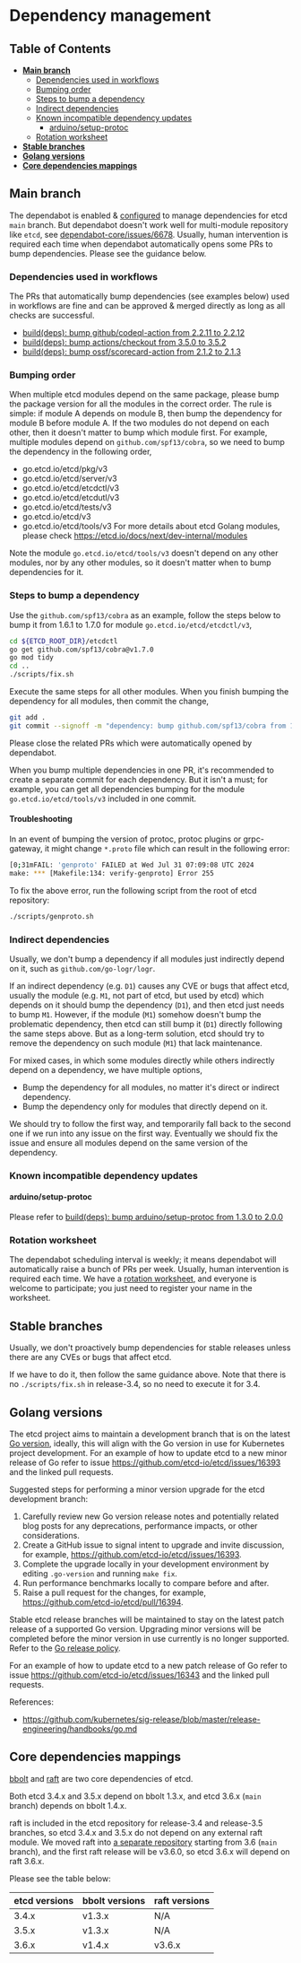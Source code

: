 # Dependency management

## Table of Contents

- **[Main branch](#main-branch)**
  - [Dependencies used in workflows](#dependencies-used-in-workflows)
  - [Bumping order](#bumping-order)
  - [Steps to bump a dependency](#steps-to-bump-a-dependency)
  - [Indirect dependencies](#indirect-dependencies)
  - [Known incompatible dependency updates](#known-incompatible-dependency-updates)
    - [arduino/setup-protoc](#arduinosetup-protoc)
  - [Rotation worksheet](#rotation-worksheet)
- **[Stable branches](#stable-branches)**
- **[Golang versions](#golang-versions)**
- **[Core dependencies mappings](#core-dependencies-mappings)**

## Main branch

The dependabot is enabled & [configured](https://github.com/etcd-io/etcd/blob/main/.github/dependabot.yml) to
manage dependencies for etcd `main` branch. But dependabot doesn't work well for multi-module repository like `etcd`,
see [dependabot-core/issues/6678](https://github.com/dependabot/dependabot-core/issues/6678).
Usually, human intervention is required each time when dependabot automatically opens some PRs to bump dependencies.
Please see the guidance below.

### Dependencies used in workflows

The PRs that automatically bump dependencies (see examples below) used in workflows are fine and can be approved & merged directly as long as all checks are successful.

- [build(deps): bump github/codeql-action from 2.2.11 to 2.2.12](https://github.com/etcd-io/etcd/pull/15736)
- [build(deps): bump actions/checkout from 3.5.0 to 3.5.2](https://github.com/etcd-io/etcd/pull/15735)
- [build(deps): bump ossf/scorecard-action from 2.1.2 to 2.1.3](https://github.com/etcd-io/etcd/pull/15607)

### Bumping order

When multiple etcd modules depend on the same package, please bump the package version for all the modules in the correct order. The rule is simple:
if module A depends on module B, then bump the dependency for module B before module A. If the two modules do not depend on each other, then
it doesn't matter to bump which module first. For example, multiple modules depend on `github.com/spf13/cobra`, so we need to bump the dependency
in the following order,

- go.etcd.io/etcd/pkg/v3
- go.etcd.io/etcd/server/v3
- go.etcd.io/etcd/etcdctl/v3
- go.etcd.io/etcd/etcdutl/v3
- go.etcd.io/etcd/tests/v3
- go.etcd.io/etcd/v3
- go.etcd.io/etcd/tools/v3
For more details about etcd Golang modules, please check <https://etcd.io/docs/next/dev-internal/modules>

Note the module `go.etcd.io/etcd/tools/v3` doesn't depend on any other modules, nor by any other modules, so it doesn't matter when to bump dependencies for it.

### Steps to bump a dependency

Use the `github.com/spf13/cobra` as an example, follow the steps below to bump it from 1.6.1 to 1.7.0 for module `go.etcd.io/etcd/etcdctl/v3`,

```bash
cd ${ETCD_ROOT_DIR}/etcdctl
go get github.com/spf13/cobra@v1.7.0
go mod tidy
cd ..
./scripts/fix.sh
```

Execute the same steps for all other modules. When you finish bumping the dependency for all modules, then commit the change,

```bash
git add .
git commit --signoff -m "dependency: bump github.com/spf13/cobra from 1.6.1 to 1.7.0"
```

Please close the related PRs which were automatically opened by dependabot. 

When you bump multiple dependencies in one PR, it's recommended to create a separate commit for each dependency. But it isn't a must; for example,
you can get all dependencies bumping for the module `go.etcd.io/etcd/tools/v3` included in one commit.

#### Troubleshooting 

In an event of bumping the version of protoc, protoc plugins or grpc-gateway, it might change `*.proto` file which can result in the following error:

```bash
[0;31mFAIL: 'genproto' FAILED at Wed Jul 31 07:09:08 UTC 2024
make: *** [Makefile:134: verify-genproto] Error 255
```

To fix the above error, run the following script from the root of etcd repository:

```bash
./scripts/genproto.sh
```

### Indirect dependencies

Usually, we don't bump a dependency if all modules just indirectly depend on it, such as `github.com/go-logr/logr`.

If an indirect dependency (e.g. `D1`) causes any CVE or bugs that affect etcd, usually the module (e.g. `M1`, not part of etcd, but used by etcd)
which depends on it should bump the dependency (`D1`), and then etcd just needs to bump `M1`. However, if the module (`M1`) somehow doesn't
bump the problematic dependency, then etcd can still bump it (`D1`) directly following the same steps above. But as a long-term solution, etcd should
try to remove the dependency on such module (`M1`) that lack maintenance.

For mixed cases, in which some modules directly while others indirectly depend on a dependency, we have multiple options,

- Bump the dependency for all modules, no matter it's direct or indirect dependency.
- Bump the dependency only for modules that directly depend on it.

We should try to follow the first way, and temporarily fall back to the second one if we run into any issue on the first way. Eventually we
should fix the issue and ensure all modules depend on the same version of the dependency.

### Known incompatible dependency updates

#### arduino/setup-protoc

Please refer to [build(deps): bump arduino/setup-protoc from 1.3.0 to 2.0.0](https://github.com/etcd-io/etcd/pull/16016)

### Rotation worksheet

The dependabot scheduling interval is weekly; it means dependabot will automatically raise a bunch of PRs per week.
Usually, human intervention is required each time. We have a [rotation worksheet](https://docs.google.com/spreadsheets/d/1jodHIO7Dk2VWTs1IRnfMFaRktS9IH8XRyifOnPdSY8I/edit#gid=1394774387),
and everyone is welcome to participate; you just need to register your name in the worksheet.

## Stable branches

Usually, we don't proactively bump dependencies for stable releases unless there are any CVEs or bugs that affect etcd.

If we have to do it, then follow the same guidance above. Note that there is no `./scripts/fix.sh` in release-3.4, so no need to
execute it for 3.4.

## Golang versions

The etcd project aims to maintain a development branch that is on the latest [Go version](https://go.dev/dl), ideally, this will align with the Go version in use for Kubernetes project development. For an example of how to update etcd to a new minor release of Go refer to issue <https://github.com/etcd-io/etcd/issues/16393> and the linked pull requests.

Suggested steps for performing a minor version upgrade for the etcd development branch:

1. Carefully review new Go version release notes and potentially related blog posts for any deprecations, performance impacts, or other considerations.
2. Create a GitHub issue to signal intent to upgrade and invite discussion, for example, <https://github.com/etcd-io/etcd/issues/16393>.
3. Complete the upgrade locally in your development environment by editing `.go-version` and running `make fix`.
4. Run performance benchmarks locally to compare before and after.
5. Raise a pull request for the changes, for example, <https://github.com/etcd-io/etcd/pull/16394>.

Stable etcd release branches will be maintained to stay on the latest patch release of a supported Go version. Upgrading minor versions will be completed before the minor version in use currently is no longer supported. Refer to the [Go release policy](https://go.dev/doc/devel/release).

For an example of how to update etcd to a new patch release of Go refer to issue <https://github.com/etcd-io/etcd/issues/16343> and the linked pull requests.

References:

- <https://github.com/kubernetes/sig-release/blob/master/release-engineering/handbooks/go.md>

## Core dependencies mappings

[bbolt](https://github.com/etcd-io/bbolt) and [raft](https://github.com/etcd-io/raft) are two core dependencies of etcd.

Both etcd 3.4.x and 3.5.x depend on bbolt 1.3.x, and etcd 3.6.x (`main` branch) depends on bbolt 1.4.x.

raft is included in the etcd repository for release-3.4 and release-3.5 branches, so etcd 3.4.x and 3.5.x do not depend on any
external raft module. We moved raft into [a separate repository](https://github.com/etcd-io/raft) starting from 3.6 (`main` branch), and the first raft
release will be v3.6.0, so etcd 3.6.x will depend on raft 3.6.x.

Please see the table below:

| etcd versions | bbolt versions | raft versions |
|---------------|----------------|---------------|
| 3.4.x         | v1.3.x         | N/A           |
| 3.5.x         | v1.3.x         | N/A           |
| 3.6.x         | v1.4.x         | v3.6.x        |
